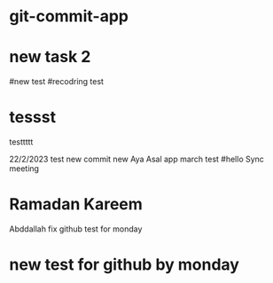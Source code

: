 # git-commit-app
# new task 2
#new test
#recodring test
# tessst
testtttt

22/2/2023 test 
new commit
new
Aya
Asal app
march test 
#hello 
Sync meeting 
# Ramadan Kareem 
Abddallah fix 
github test for monday 
# new test for github by monday
